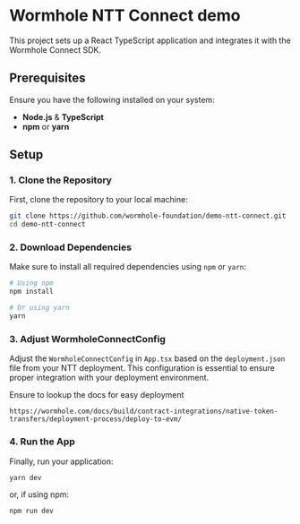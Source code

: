 # Wormhole NTT Connect demo

This project sets up a React TypeScript application and integrates it with the Wormhole Connect SDK.

## Prerequisites

Ensure you have the following installed on your system:

- **Node.js** & **TypeScript**
- **npm** or **yarn**

## Setup

### 1. Clone the Repository

First, clone the repository to your local machine:

```bash
git clone https://github.com/wormhole-foundation/demo-ntt-connect.git
cd demo-ntt-connect
```

### 2. Download Dependencies

Make sure to install all required dependencies using `npm` or `yarn`:

```bash
# Using npm
npm install

# Or using yarn
yarn
```

### 3. Adjust WormholeConnectConfig

Adjust the `WormholeConnectConfig` in `App.tsx` based on the `deployment.json` file from your NTT deployment. This configuration is essential to ensure proper integration with your deployment environment.

Ensure to lookup the docs for easy deployment

 `https://wormhole.com/docs/build/contract-integrations/native-token-transfers/deployment-process/deploy-to-evm/`
 

### 4. Run the App

Finally, run your application:

```bash
yarn dev
```

or, if using npm:

```bash
npm run dev
```
